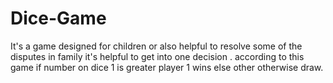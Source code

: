 # Dice-Game
It's a game designed for children or also  helpful to resolve some of the disputes in family it's helpful to get into one decision . according to this game if number on dice 1 is greater player 1 wins else other otherwise draw. 
